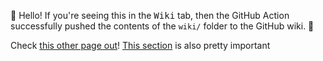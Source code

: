 👋 Hello! If you're seeing this in the <kbd>Wiki</kbd> tab, then the GitHub
Action successfully pushed the contents of the `wiki/` folder to the GitHub
wiki. 🥳

Check [this other page out](./another-page.md)! 
[This section](./another-page.md#some＿impꗝrtant＿stuff-) is also pretty important